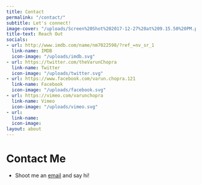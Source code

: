```yaml
---
title: Contact
permalink: "/contact/"
subtitle: Let's connect!
image-cover: "/uploads/Screen%20Shot%202017-12-27%20at%209.15.50%20PM.png"
title-text: Reach Out
socials:
- url: http://www.imdb.com/name/nm7022598/?ref_=nv_sr_1
  link-name: IMDB
  icon-image: "/uploads/imdb.svg"
- url: https://twitter.com/theVarunChopra
  link-name: Twitter
  icon-image: "/uploads/twitter.svg"
- url: https://www.facebook.com/varun.chopra.121
  link-name: Facebook
  icon-image: "/uploads/facebook.svg"
- url: https://vimeo.com/varunchopra
  link-name: Vimeo
  icon-image: "/uploads/vimeo.svg"
- url: 
  link-name: 
  icon-image: 
layout: about
---
```


# Contact Me

- Shoot me an [email](mailto:varun0693@gmail.com) and say hi!
